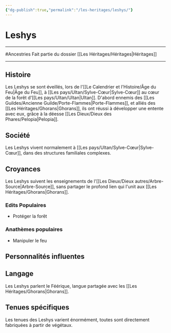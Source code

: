 ```yaml
---
{"dg-publish":true,"permalink":"/les-heritages/leshys/"}
---
```


# Leshys
---
#Ancestries 
Fait partie du dossier [[Les Héritages/Héritages\|Héritages]]

-------
## Histoire
Les Leshys se sont éveillés, lors de l'[[Le Calendrier et l'Histoire/Âge du Feu\|Âge du Feu]], à [[Les pays/Ultan/Sylve-Cœur\|Sylve-Cœur]] au cœur de la forêt d'[[Les pays/Ultan/Ultan\|Ultan]].
D'abord ennemis des [[Les Guildes/Ancienne Guilde/Porte-Flammes\|Porte-Flammes]], et alliés des [[Les Héritages/Ghorans\|Ghorans]], ils ont réussi à développer une entente avec eux, grâce à la déesse [[Les Dieux/Dieux des Phares/Pelopia\|Pelopia]].
## Société
Les Leshys vivent normalement à [[Les pays/Ultan/Sylve-Cœur\|Sylve-Cœur]], dans des structures familiales complexes.
## Croyances
Les Leshys suivent les enseignements de l'[[Les Dieux/Dieux autres/Arbre-Source\|Arbre-Source]], sans partager le profond lien qui l'unit aux [[Les Héritages/Ghorans\|Ghorans]].
### Edits Populaires
- Protéger la forêt
### Anathèmes populaires
- Manipuler le feu
## Personnalités influentes

## Langage
Les Leshys parlent le Féérique, langue partagée avec les [[Les Héritages/Ghorans\|Ghorans]].
## Tenues spécifiques
Les tenues des Leshys varient énormément, toutes sont directement fabriquées à partir de végétaux.
